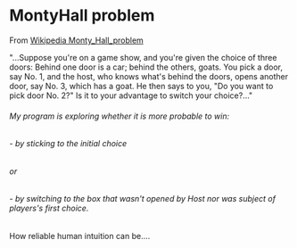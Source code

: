 # MontyHall problem 

From [Wikipedia Monty_Hall_problem](https://en.wikipedia.org/wiki/Monty_Hall_problem)

"...Suppose you're on a game show, and you're given the choice of three doors: Behind one door is a car; behind the others, goats. You pick a door, say No. 1, and the host, who knows what's behind the doors, opens another door, say No. 3, which has a goat. He then says to you, "Do you want to pick door No. 2?" Is it to your advantage to switch your choice?..."


###### My program is exploring whether it is more probable to win:
###### - by sticking to the initial choice 
###### or
###### - by switching to the box that wasn't opened by Host nor was subject of players's first choice.

How reliable human intuition can be....
